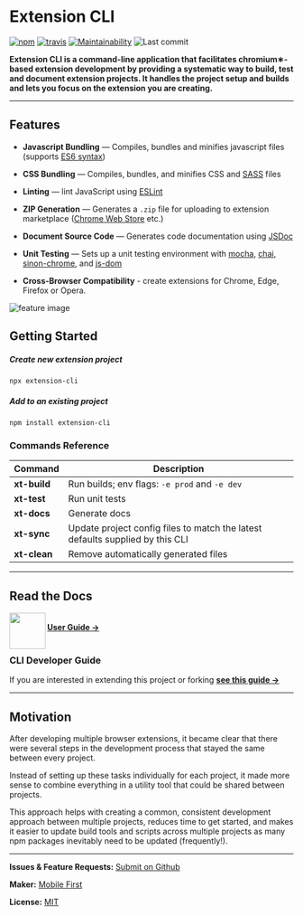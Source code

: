# Extension CLI

[![npm](https://img.shields.io/npm/v/extension-cli)](https://www.npmjs.com/package/extension-cli)
[![travis](https://img.shields.io/travis/mobilefirstllc/extension-cli)](https://travis-ci.org/MobileFirstLLC/extension-cli)
[![Maintainability](https://api.codeclimate.com/v1/badges/abbf1b25f926d75bb9df/maintainability)](https://codeclimate.com/github/MobileFirstLLC/extension-cli/maintainability)
![Last commit](https://img.shields.io/github/last-commit/mobilefirstllc/extension-cli)


**Extension CLI is a command-line application that facilitates chromium&#8727;-based extension development by providing
a systematic way to build, test and document extension projects. It handles the project setup and builds and lets you focus 
on the extension you are creating.**

* * *

## Features

-   **Javascript Bundling** — Compiles, bundles and minifies javascript files (supports [ES6 syntax](http://es6-features.org/))                                                                                                           
-   **CSS Bundling** — Compiles, bundles, and minifies CSS and [SASS](https://sass-lang.com/guide) files                                                                                                                                                         
-   **Linting** — lint JavaScript using [ESLint](https://eslint.org/)                                                                                                                                                                        
-   **ZIP Generation** — Generates a `.zip` file for uploading to extension marketplace ([Chrome Web Store](https://chrome.google.com/webstore/category/extensions) etc.)

-   **Document Source Code** — Generates code documentation using [JSDoc](https://jsdoc.app/about-getting-started.html)                                                                                                                                
-   **Unit Testing** —  Sets up a unit testing environment with [mocha](https://mochajs.org), [chai](https://www.chaijs.com/), [sinon-chrome](https://github.com/acvetkov/sinon-chrome), and [js-dom](https://github.com/rstacruz/jsdom-global) 

-  **Cross-Browser Compatibility** - create extensions for Chrome, Edge, Firefox or Opera.

![feature image](https://repository-images.githubusercontent.com/228303750/f3ff6000-1ab3-11eb-9953-96599690937c)

## Getting Started

##### Create new extension project

```text
npx extension-cli
```

##### Add to an existing project

```text
npm install extension-cli
```

### Commands Reference

Command | Description
--- | ---
**xt-build** | Run builds; env flags: `-e prod` and `-e dev`
**xt-test**| Run unit tests
**xt-docs**| Generate docs
**xt-sync**| Update project config files to match the latest defaults supplied by this CLI
**xt-clean** | Remove automatically generated files

* * *

## Read the Docs

<img align="left" width="64" src="https://raw.githubusercontent.com/MobileFirstLLC/extension-cli/master/guide/assets/images/guide.svg" alt="" /> &nbsp; 
<br/><strong><a href="https://oss.mobilefirst.me/extension-cli/">User Guide →</a></strong><br/><br/>

### CLI Developer Guide

If you are interested in extending this project or forking **[see this guide &rarr;](https://oss.mobilefirst.me/extension-cli/13-cli-development/)**

* * *

## Motivation

After developing multiple browser extensions, it became clear that there were several steps in the development process that stayed the same between every project. 

Instead of setting up these tasks individually for each project, it made more sense to combine everything in a utility tool that could be shared between projects. 

This approach helps with creating a common, consistent development approach between multiple projects, reduces time to get started, and makes it easier to update build tools and scripts across multiple projects as many npm packages inevitably need to be updated (frequently!).

* * *

**Issues & Feature Requests:** [Submit on Github](https://github.com/MobileFirstLLC/extension-cli/issues/new/choose)

**Maker:** [Mobile First](https://mobilefirst.me)

**License:** [MIT](https://github.com/MobileFirstLLC/extension-cli/blob/master/LICENSE)
